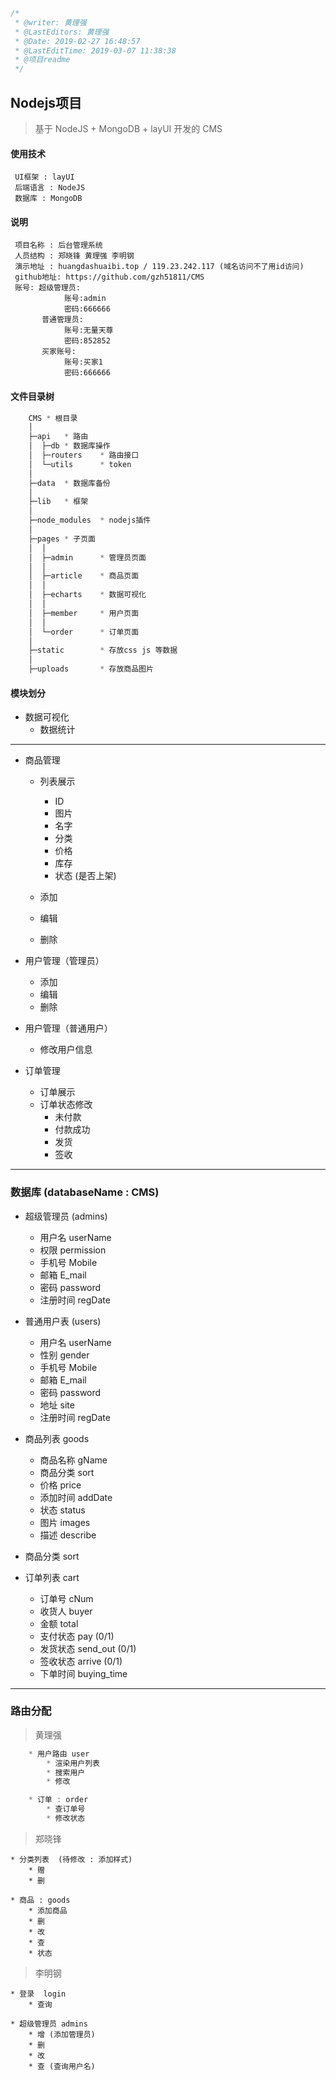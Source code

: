 ```javascript
/*
 * @writer: 黄理强
 * @LastEditors: 黄理强
 * @Date: 2019-02-27 16:48:57
 * @LastEditTime: 2019-03-07 11:38:38
 * @项目readme
 */
```

## Nodejs项目

>  基于 NodeJS + MongoDB + layUI 开发的 CMS

#### 使用技术

     UI框架 : layUI
     后端语言 : NodeJS
     数据库 : MongoDB

#### 说明
     项目名称 : 后台管理系统
     人员结构 : 郑晓锋 黄理强 李明钢
     演示地址 : huangdashuaibi.top / 119.23.242.117 (域名访问不了用id访问)
     github地址: https://github.com/gzh51811/CMS
     账号: 超级管理员:
                账号:admin
                密码:666666
           普通管理员:
                账号:无量天尊
                密码:852852
           买家账号:
                账号:买家1
                密码:666666

#### 文件目录树
``` javascript
    CMS * 根目录
    │
    ├─api   * 路由
    │  ├─db * 数据库操作
    │  ├─routers    * 路由接口
    │  └─utils      * token
    │
    ├─data  * 数据库备份
    │
    ├─lib   * 框架
    │
    ├─node_modules  * nodejs插件
    │
    ├─pages * 子页面
    │  │
    │  ├─admin      * 管理员页面
    │  │
    │  ├─article    * 商品页面
    │  │
    │  ├─echarts    * 数据可视化
    │  │
    │  ├─member     * 用户页面
    │  │
    │  └─order      * 订单页面
    │
    ├─static        * 存放css js 等数据
    │
    ├─uploads       * 存放商品图片
```


#### 模块划分

* 数据可视化
    * 数据统计

****

* 商品管理
    * 列表展示
        * ID
        * 图片
        * 名字
        * 分类
        * 价格
        * 库存
        * 状态 (是否上架)

    * 添加
    * 编辑
    * 删除



* 用户管理（管理员）
    * 添加
    * 编辑
    * 删除
* 用户管理（普通用户）
    * 修改用户信息


* 订单管理
    * 订单展示
    * 订单状态修改
        * 未付款
        * 付款成功
        * 发货
        * 签收

****

### 数据库 (databaseName : CMS)

* 超级管理员    (admins)
    * 用户名    userName
    * 权限      permission
    * 手机号    Mobile
    * 邮箱      E_mail
    * 密码      password
    * 注册时间  regDate

* 普通用户表    (users)
    * 用户名    userName
    * 性别      gender
    * 手机号    Mobile
    * 邮箱      E_mail
    * 密码      password
    * 地址      site
    * 注册时间  regDate



* 商品列表      goods
    * 商品名称  gName
    * 商品分类  sort
    * 价格      price
    * 添加时间  addDate
    * 状态      status
    * 图片      images
    * 描述      describe



* 商品分类      sort



* 订单列表      cart
    * 订单号    cNum
    * 收货人    buyer
    * 金额      total
    * 支付状态  pay (0/1)
    * 发货状态  send_out (0/1)
    * 签收状态  arrive (0/1)
    * 下单时间  buying_time

****
### 路由分配

> 黄理强
``` javascript
    * 用户路由 user
        * 渲染用户列表
        * 搜索用户
        * 修改

    * 订单 : order
        * 查订单号
        * 修改状态
```
> 郑晓锋

    * 分类列表  (待修改 : 添加样式)
        * 赠
        * 删
    
    * 商品 : goods
        * 添加商品
        * 删
        * 改
        * 查
        * 状态

> 李明钢

    * 登录  login
        * 查询
    
    * 超级管理员 admins
        * 增 (添加管理员)
        * 删
        * 改
        * 查 (查询用户名)


